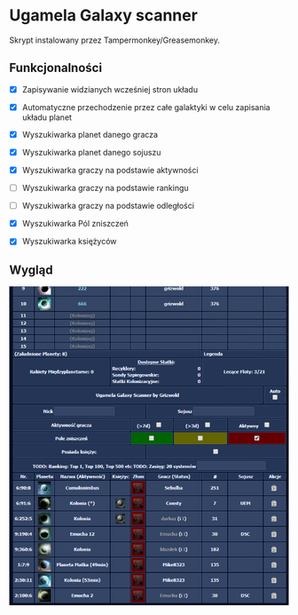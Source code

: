 # Ugamela Galaxy scanner

Skrypt instalowany przez Tampermonkey/Greasemonkey.

## Funkcjonalności
 - [x] Zapisywanie widzianych wcześniej stron układu
 - [x] Automatyczne przechodzenie przez całe galaktyki w celu zapisania układu planet
 
 
 - [x] Wyszukiwarka planet danego gracza
 - [x] Wyszukiwarka planet danego sojuszu
 - [x] Wyszukiwarka graczy na podstawie aktywności
 - [ ] Wyszukiwarka graczy na podstawie rankingu
 - [ ] Wyszukiwarka graczy na podstawie odległości
 - [x] Wyszukiwarka Pól zniszczeń
 - [x] Wyszukiwarka księżyców
 
## Wygląd

![ugamela_galaxy_scanner_screenshot](./ugamela_galaxy_scanner_screenshot.PNG)